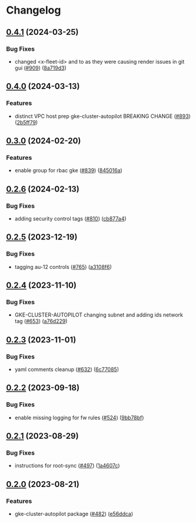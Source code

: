 # Changelog

## [0.4.1](https://github.com/GoogleCloudPlatform/pubsec-declarative-toolkit/compare/solutions/gke/configconnector/gke-cluster-autopilot/0.4.0...solutions/gke/configconnector/gke-cluster-autopilot/0.4.1) (2024-03-25)


### Bug Fixes

* changed &lt;x-fleet-id&gt; and <namespace> to as they were causing render issues in git gui ([#909](https://github.com/GoogleCloudPlatform/pubsec-declarative-toolkit/issues/909)) ([8a719d3](https://github.com/GoogleCloudPlatform/pubsec-declarative-toolkit/commit/8a719d3f0ada597a4a52ce1081bdbf342139c2d5))

## [0.4.0](https://github.com/GoogleCloudPlatform/pubsec-declarative-toolkit/compare/solutions/gke/configconnector/gke-cluster-autopilot/0.3.0...solutions/gke/configconnector/gke-cluster-autopilot/0.4.0) (2024-03-13)


### Features

* distinct VPC host prep gke-cluster-autopilot BREAKING CHANGE ([#893](https://github.com/GoogleCloudPlatform/pubsec-declarative-toolkit/issues/893)) ([2b5ff79](https://github.com/GoogleCloudPlatform/pubsec-declarative-toolkit/commit/2b5ff79deaf29af5c7caf544624bfad607991cda))

## [0.3.0](https://github.com/GoogleCloudPlatform/pubsec-declarative-toolkit/compare/solutions/gke/configconnector/gke-cluster-autopilot/0.2.6...solutions/gke/configconnector/gke-cluster-autopilot/0.3.0) (2024-02-20)


### Features

* enable group for rbac gke ([#839](https://github.com/GoogleCloudPlatform/pubsec-declarative-toolkit/issues/839)) ([845016a](https://github.com/GoogleCloudPlatform/pubsec-declarative-toolkit/commit/845016a5997cdfb00008f4d30e0f88102f1cdd61))

## [0.2.6](https://github.com/GoogleCloudPlatform/pubsec-declarative-toolkit/compare/solutions/gke/configconnector/gke-cluster-autopilot/0.2.5...solutions/gke/configconnector/gke-cluster-autopilot/0.2.6) (2024-02-13)


### Bug Fixes

* adding security control tags ([#810](https://github.com/GoogleCloudPlatform/pubsec-declarative-toolkit/issues/810)) ([cb877a4](https://github.com/GoogleCloudPlatform/pubsec-declarative-toolkit/commit/cb877a4f465135677675f5e3b42a73b324e9827b))

## [0.2.5](https://github.com/GoogleCloudPlatform/pubsec-declarative-toolkit/compare/solutions/gke/configconnector/gke-cluster-autopilot/0.2.4...solutions/gke/configconnector/gke-cluster-autopilot/0.2.5) (2023-12-19)


### Bug Fixes

* tagging au-12 controls ([#765](https://github.com/GoogleCloudPlatform/pubsec-declarative-toolkit/issues/765)) ([a3108f6](https://github.com/GoogleCloudPlatform/pubsec-declarative-toolkit/commit/a3108f696f3b51db5a95e69e76a0a3db49dc7bc6))

## [0.2.4](https://github.com/GoogleCloudPlatform/pubsec-declarative-toolkit/compare/solutions/gke/configconnector/gke-cluster-autopilot/0.2.3...solutions/gke/configconnector/gke-cluster-autopilot/0.2.4) (2023-11-10)


### Bug Fixes

* GKE-CLUSTER-AUTOPILOT changing subnet and adding ids network tag ([#653](https://github.com/GoogleCloudPlatform/pubsec-declarative-toolkit/issues/653)) ([a76d229](https://github.com/GoogleCloudPlatform/pubsec-declarative-toolkit/commit/a76d22949f4f4b837787b7f94f2ab295fe5867a3))

## [0.2.3](https://github.com/GoogleCloudPlatform/pubsec-declarative-toolkit/compare/solutions/gke/configconnector/gke-cluster-autopilot/0.2.2...solutions/gke/configconnector/gke-cluster-autopilot/0.2.3) (2023-11-01)


### Bug Fixes

* yaml comments cleanup ([#632](https://github.com/GoogleCloudPlatform/pubsec-declarative-toolkit/issues/632)) ([6c77085](https://github.com/GoogleCloudPlatform/pubsec-declarative-toolkit/commit/6c770850242590692365bbbf98222d94e53e5427))

## [0.2.2](https://github.com/GoogleCloudPlatform/pubsec-declarative-toolkit/compare/solutions/gke/configconnector/gke-cluster-autopilot/0.2.1...solutions/gke/configconnector/gke-cluster-autopilot/0.2.2) (2023-09-18)


### Bug Fixes

* enable missing logging for fw rules ([#524](https://github.com/GoogleCloudPlatform/pubsec-declarative-toolkit/issues/524)) ([9bb78bf](https://github.com/GoogleCloudPlatform/pubsec-declarative-toolkit/commit/9bb78bf67f0bc76ba414435c1ae2483144f2eaac))

## [0.2.1](https://github.com/GoogleCloudPlatform/pubsec-declarative-toolkit/compare/solutions/gke/configconnector/gke-cluster-autopilot/0.2.0...solutions/gke/configconnector/gke-cluster-autopilot/0.2.1) (2023-08-29)


### Bug Fixes

* instructions for root-sync ([#497](https://github.com/GoogleCloudPlatform/pubsec-declarative-toolkit/issues/497)) ([1a4607c](https://github.com/GoogleCloudPlatform/pubsec-declarative-toolkit/commit/1a4607c9798d8a960cbf79f976cc5236a719e947))

## [0.2.0](https://github.com/GoogleCloudPlatform/pubsec-declarative-toolkit/compare/solutions/gke/configconnector/gke-cluster-autopilot-v0.1.0...solutions/gke/configconnector/gke-cluster-autopilot/0.2.0) (2023-08-21)


### Features

* gke-cluster-autopilot package ([#482](https://github.com/GoogleCloudPlatform/pubsec-declarative-toolkit/issues/482)) ([e56ddca](https://github.com/GoogleCloudPlatform/pubsec-declarative-toolkit/commit/e56ddca68ce8890a2ff401ed8a0458182dd91d84))
